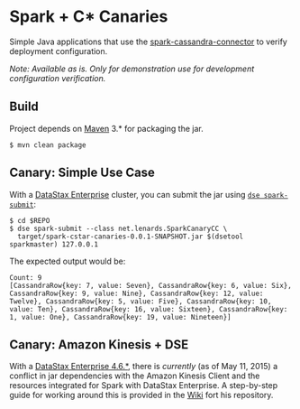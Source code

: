 # Spark + C* Canaries

Simple Java applications that use the [spark-cassandra-connector](https://github.com/datastax/spark-cassandra-connector) to verify deployment configuration.

*Note: Available as is. Only for demonstration use for development configuration verification.*

## Build

Project depends on [Maven](https://maven.apache.org/) 3.* for packaging the jar.

```
$ mvn clean package
```

## Canary: Simple Use Case

With a [DataStax Enterprise](http://datastax.com/downloads/) cluster, you can submit the jar using [``dse spark-submit``](http://docs.datastax.com/en/datastax_enterprise/4.6/datastax_enterprise/spark/sparkStart.html?scroll=sparkStart__dseSparkSubmit):
```
$ cd $REPO
$ dse spark-submit --class net.lenards.SparkCanaryCC \
  target/spark-cstar-canaries-0.0.1-SNAPSHOT.jar $(dsetool sparkmaster) 127.0.0.1
```

The expected output would be:
```
Count: 9
[CassandraRow{key: 7, value: Seven}, CassandraRow{key: 6, value: Six}, CassandraRow{key: 9, value: Nine}, CassandraRow{key: 12, value: Twelve}, CassandraRow{key: 5, value: Five}, CassandraRow{key: 10, value: Ten}, CassandraRow{key: 16, value: Sixteen}, CassandraRow{key: 1, value: One}, CassandraRow{key: 19, value: Nineteen}]
```

## Canary: Amazon Kinesis + DSE

With a [DataStax Enterprise 4.6.*](http://datastax.com/downloads/), there is *currently* (as of May 11, 2015) a conflict in jar dependencies with the Amazon Kinesis Client and the resources integrated for Spark with DataStax Enterprise. A step-by-step guide for working around this is provided in the [Wiki](https://github.com/lenards/spark-cstar-canaries/wiki) fort his repository.
